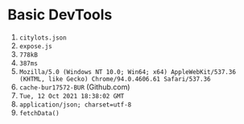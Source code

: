 # Basic DevTools
1. `citylots.json`
2. `expose.js`
3. `778kB`
4. `387ms`
5. `Mozilla/5.0 (Windows NT 10.0; Win64; x64) AppleWebKit/537.36 (KHTML, like Gecko) Chrome/94.0.4606.61 Safari/537.36`
6. `cache-bur17572-BUR` (Github.com)
7. `Tue, 12 Oct 2021 18:38:02 GMT`
8. `application/json; charset=utf-8`
9. `fetchData()`